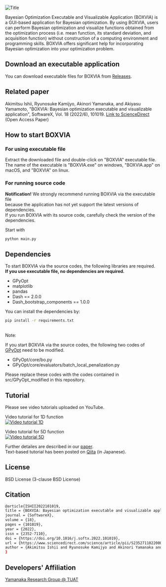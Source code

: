 ![Title](./src/assets/title.png "Title") <br>

Bayesian Optimization Executable and Visualizable Application (BOXVIA) is a GUI-based application for Bayesian optimization. By using BOXVIA, users can perform Bayesian optimization and visualize functions obtained from the optimization process (i.e. mean function, its standard deviation, and acquisition function) without construction of a computing environment and programming skills. BOXVIA offers significant help for incorporating Bayesian optimization into your optimization problem.

## Download an executable application
You can download executable files for BOXVIA from [Releases](https://github.com/Yamanaka-Lab-TUAT/BOXVIA/releases).

## Related paper
Akimitsu Ishii, Ryunosuke Kamijyo, Akinori Yamanaka, and Akiyasu Yamamoto, "BOXVIA: Bayesian optimization executable and visualizable application", SoftwareX, Vol. 18 (2022/6), 101019. [Link to ScienceDirect](https://doi.org/10.1016/j.softx.2022.101019) (Open Access Paper)

## How to start BOXVIA
### For using executable file
Extract the downloaded file and double-click on "BOXVIA" executable file. <br>
The name of the executable is "BOXVIA.exe" on windows, "BOXVIA.app" on macOS, and "BOXVIA" on linux.

### For running source code
**Notification!**
We strongly recommend running BOXVIA via the executable file <br>
because the application has not yet support the latest versions of dependencies. <br>
If you run BOXVIA with its source code, carefully check the version of the dependencies.

 Start with
```bash
python main.py
```

## Dependencies 
To start BOXVIA via the source codes, the following libraries are required. <br>
**If you use executable file, no dependencies are required.** <br>

- GPyOpt
- matplotlib
- pandas
- Dash == 2.0.0
- Dash_bootstrap_components == 1.0.0


You can install the dependencies by:
```bash
pip install -r requirements.txt
```
<br>
Note: <br>

If you start BOXVIA via the source codes, the following two codes of
[GPyOpt](https://github.com/SheffieldML/GPyOpt) need to be modified. <br>

- GPyOpt/core/bo.py
- GPyOpt/core/evaluators/batch_local_penalization.py

Please replace these codes with the codes contained in src/GPyOpt_modified in this repository.


## Tutorial
Please see video tutorials uploaded on YouTube. <br>

Video tutorial for 1D function <br>
[![Video tutorial 1D](https://user-images.githubusercontent.com/92300126/173714183-350ed39b-7d02-431b-9260-9679fda73da8.jpg)](https://www.youtube.com/watch?v=ljzGmVSf16U)

Video tutorial for 5D function <br>
[![Video tutorial 5D](https://user-images.githubusercontent.com/92300126/173714468-2f804c6c-7aa6-49c0-9141-fc5878f1ea10.jpg)](https://www.youtube.com/watch?v=merYNmawvkw) 

Further detailes are described in our [paper](https://doi.org/10.1016/j.softx.2022.101019). <br>
Text-based tutorial has been posted on [Qiita](https://qiita.com/akmt-ishii/items/1d5354a1f1f75556281a) (in Japanese).

## License
BSD License (3-clause BSD License)

## Citation
```bash
@article{ISHII2022101019,
title = {BOXVIA: Bayesian optimization executable and visualizable application},
journal = {SoftwareX},
volume = {18},
pages = {101019},
year = {2022},
issn = {2352-7110},
doi = {https://doi.org/10.1016/j.softx.2022.101019},
url = {https://www.sciencedirect.com/science/article/pii/S2352711022000243},
author = {Akimitsu Ishii and Ryunosuke Kamijyo and Akinori Yamanaka and Akiyasu Yamamoto},
}
```

## Developers' Affiliation
[Yamanaka Research Group @ TUAT](http://web.tuat.ac.jp/~yamanaka/)
